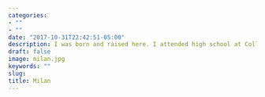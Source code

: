 ```yaml
---
categories:
- ""
- ""
date: "2017-10-31T22:42:51-05:00"
description: I was born and raised here. I attended high school at Collegio San Carlo
draft: false
image: milan.jpg
keywords: ""
slug:
title: Milan
---
```

